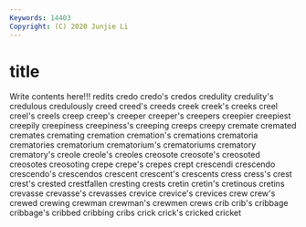 ```yaml
---
Keywords: 14403
Copyright: (C) 2020 Junjie Li
---
```


# title

Write contents here!!!
redits 
credo 
credo's 
credos 
credulity 
credulity's 
credulous
credulously 
creed 
creed's 
creeds 
creek 
creek's 
creeks 
creel 
creel's 
creels
creep 
creep's 
creeper 
creeper's 
creepers 
creepier 
creepiest 
creepily 
creepiness 
creepiness's
creeping 
creeps 
creepy 
cremate 
cremated 
cremates 
cremating 
cremation 
cremation's 
cremations
crematoria 
crematories 
crematorium 
crematorium's 
crematoriums 
crematory 
crematory's 
creole 
creole's 
creoles
creosote 
creosote's 
creosoted 
creosotes 
creosoting 
crepe 
crepe's 
crepes 
crept 
crescendi
crescendo 
crescendo's 
crescendos 
crescent 
crescent's 
crescents 
cress 
cress's 
crest 
crest's
crested 
crestfallen 
cresting 
crests 
cretin 
cretin's 
cretinous 
cretins 
crevasse 
crevasse's
crevasses 
crevice 
crevice's 
crevices 
crew 
crew's 
crewed 
crewing 
crewman 
crewman's
crewmen 
crews 
crib 
crib's 
cribbage 
cribbage's 
cribbed 
cribbing 
cribs 
crick
crick's 
cricked 
cricket 
